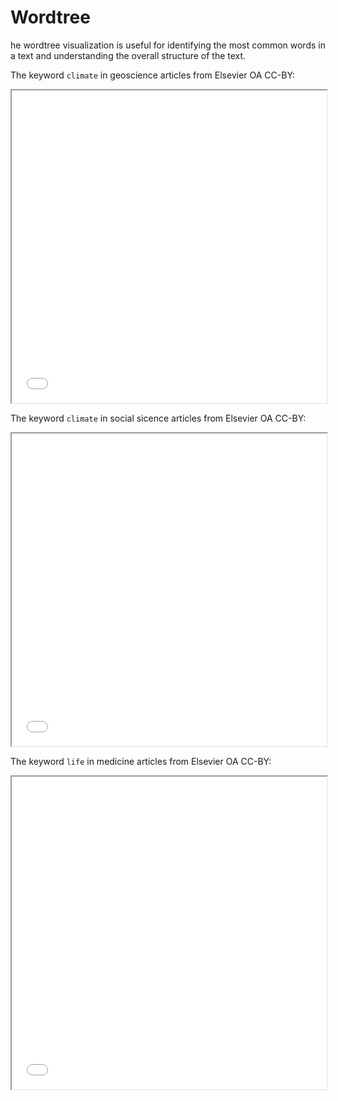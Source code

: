 # Wordtree

he wordtree visualization is useful for identifying the most common words in a text and understanding the overall structure of the text.

The keyword `climate` in geoscience articles from Elsevier OA CC-BY:

<iframe src="../wordtree_climate_geo.html" width="100%" height="500px">
  <p>The wordtree of climate in geoscience ngrams from Elsevier OA CC-BY</p>
</iframe>

The keyword `climate` in social sicence articles from Elsevier OA CC-BY:

<iframe src="../wordtree_climate_social_science.html" width="100%" height="500px">
  <p>The wordtree of climate in socicial science ngrams from Elsevier OA CC-BY</p>
</iframe>

The keyword `life` in medicine articles from Elsevier OA CC-BY:

<iframe src="../wordtree_life_medicine.html" width="100%" height="500px">
  <p>The wordtree of life in medicien ngrams from Elsevier OA CC-BY</p>
</iframe>